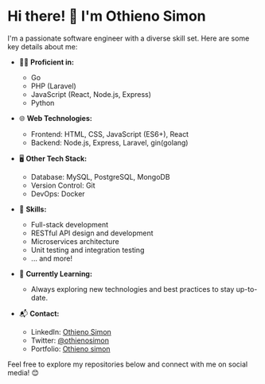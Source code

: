# Hi there! 👋 I'm Othieno Simon

I'm a passionate software engineer with a diverse skill set. Here are some key details about me:

- 👨‍💻 **Proficient in:**
  - Go
  - PHP (Laravel)
  - JavaScript (React, Node.js, Express)
  - Python

- 🌐 **Web Technologies:**
  - Frontend: HTML, CSS, JavaScript (ES6+), React
  - Backend: Node.js, Express, Laravel, gin(golang)

- 🖥️ **Other Tech Stack:**
  - Database: MySQL, PostgreSQL, MongoDB
  - Version Control: Git
  - DevOps: Docker

- 🚀 **Skills:**
  - Full-stack development
  - RESTful API design and development
  - Microservices architecture
  - Unit testing and integration testing
  - ... and more!

- 🌱 **Currently Learning:**
  - Always exploring new technologies and best practices to stay up-to-date.

- 📬 **Contact:**
  - LinkedIn: [Othieno Simon](https://www.linkedin.com/in/othieno-simon-57a133246)
  - Twitter: [@othienosimon](https://twitter.com/othienosimon3)
  - Portfolio: [Othieno simon](https://othie12.github.io/potfolio)

Feel free to explore my repositories below and connect with me on social media! 😊



<!---
Othie12/Othie12 is a ✨ special ✨ repository because its `README.md` (this file) appears on your GitHub profile.
You can click the Preview link to take a look at your changes.
--->
